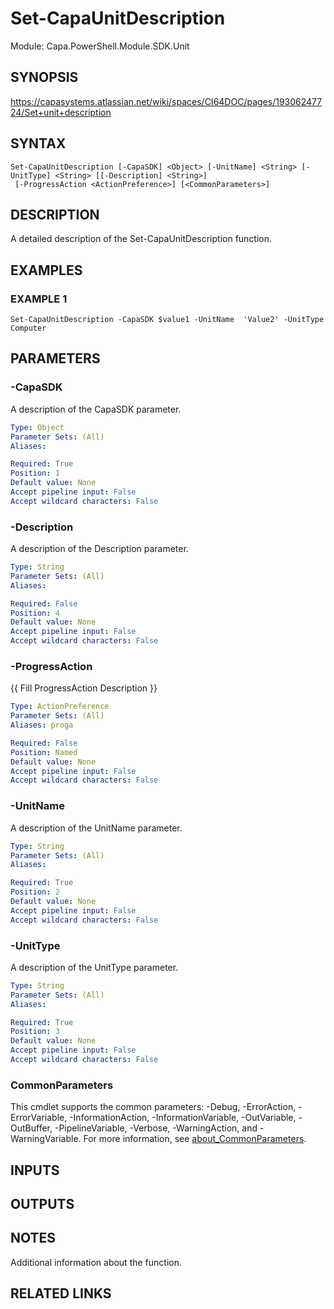 # Set-CapaUnitDescription

Module: Capa.PowerShell.Module.SDK.Unit

## SYNOPSIS
https://capasystems.atlassian.net/wiki/spaces/CI64DOC/pages/19306247724/Set+unit+description

## SYNTAX

```
Set-CapaUnitDescription [-CapaSDK] <Object> [-UnitName] <String> [-UnitType] <String> [[-Description] <String>]
 [-ProgressAction <ActionPreference>] [<CommonParameters>]
```

## DESCRIPTION
A detailed description of the Set-CapaUnitDescription function.

## EXAMPLES

### EXAMPLE 1
```
Set-CapaUnitDescription -CapaSDK $value1 -UnitName  'Value2' -UnitType Computer
```

## PARAMETERS

### -CapaSDK
A description of the CapaSDK parameter.

```yaml
Type: Object
Parameter Sets: (All)
Aliases:

Required: True
Position: 1
Default value: None
Accept pipeline input: False
Accept wildcard characters: False
```

### -Description
A description of the Description parameter.

```yaml
Type: String
Parameter Sets: (All)
Aliases:

Required: False
Position: 4
Default value: None
Accept pipeline input: False
Accept wildcard characters: False
```

### -ProgressAction
{{ Fill ProgressAction Description }}

```yaml
Type: ActionPreference
Parameter Sets: (All)
Aliases: proga

Required: False
Position: Named
Default value: None
Accept pipeline input: False
Accept wildcard characters: False
```

### -UnitName
A description of the UnitName  parameter.

```yaml
Type: String
Parameter Sets: (All)
Aliases:

Required: True
Position: 2
Default value: None
Accept pipeline input: False
Accept wildcard characters: False
```

### -UnitType
A description of the UnitType parameter.

```yaml
Type: String
Parameter Sets: (All)
Aliases:

Required: True
Position: 3
Default value: None
Accept pipeline input: False
Accept wildcard characters: False
```

### CommonParameters
This cmdlet supports the common parameters: -Debug, -ErrorAction, -ErrorVariable, -InformationAction, -InformationVariable, -OutVariable, -OutBuffer, -PipelineVariable, -Verbose, -WarningAction, and -WarningVariable. For more information, see [about_CommonParameters](http://go.microsoft.com/fwlink/?LinkID=113216).

## INPUTS

## OUTPUTS

## NOTES
Additional information about the function.

## RELATED LINKS
